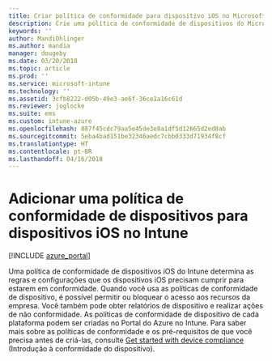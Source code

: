 ```yaml
---
title: Criar política de conformidade para dispositivo iOS no Microsoft Intune – Azure | Microsoft Docs
description: Crie uma política de conformidade de dispositivos do Microsoft Intune para os dispositivos iOS entrarem em uma conta de email, verificarem dispositivos com jailbreak, verificarem o sistema operacional mínimo e máximo e definirem restrições de senha, incluindo tamanho da senha e inatividade do dispositivo.
keywords: ''
author: MandiOhlinger
ms.author: mandia
manager: dougeby
ms.date: 03/20/2018
ms.topic: article
ms.prod: ''
ms.service: microsoft-intune
ms.technology: ''
ms.assetid: 3cfb8222-d05b-49e3-ae6f-36ce1a16c61d
ms.reviewer: joglocke
ms.suite: ems
ms.custom: intune-azure
ms.openlocfilehash: 887f45cdc79aa5e45de3e8a1df5d12665d2ed8ab
ms.sourcegitcommit: 5eba4bad151be32346aedc7cbb0333d71934f8cf
ms.translationtype: HT
ms.contentlocale: pt-BR
ms.lasthandoff: 04/16/2018
---
```

# <a name="add-a-device-compliance-policy-for-ios-devices-in-intune"></a>Adicionar uma política de conformidade de dispositivos para dispositivos iOS no Intune

[!INCLUDE [azure_portal](./includes/azure_portal.md)]

Uma política de conformidade de dispositivos iOS do Intune determina as regras e configurações que os dispositivos iOS precisam cumprir para estarem em conformidade. Quando você usa as políticas de conformidade de dispositivo, é possível permitir ou bloquear o acesso aos recursos da empresa. Você também pode obter relatórios de dispositivo e realizar ações de não conformidade. As políticas de conformidade de dispositivo de cada plataforma podem ser criadas no Portal do Azure no Intune. Para saber mais sobre as políticas de conformidade e os pré-requisitos de que você precisa antes de criá-las, consulte [Get started with device compliance](device-compliance-get-started.md) (Introdução à conformidade do dispositivo).

A tabela a seguir descreve como as configurações não compatíveis são gerenciadas quando uma política de conformidade é usada com uma política de acesso condicional.

| **Configuração de política** | **iOS 8.0 e posterior** |
| --- | --- |
| **Configuração de senha ou PIN** | Corrigida |
| **Criptografia de dispositivo** | Corrigida (pela definição do PIN) |
| **Dispositivo desbloqueado ou com raiz** | Em Quarentena (não é uma configuração)
| **Perfil de email** | Em Quarentena |
|**Versão mínima do SO** | Em Quarentena |
| **Versão máxima do SO** | Em Quarentena |
| **Atestado de integridade do Windows** | Não Aplicável |

**Remediado** = o sistema operacional do dispositivo impõe a conformidade. (Por exemplo, o usuário é forçado a definir um PIN.)

**Em quarentena** = o sistema operacional do dispositivo não impõe a conformidade. (Por exemplo, dispositivos Android não forçam o usuário a criptografar o dispositivo.) Quando o dispositivo não é compatível, ocorrem as seguintes ações:

- O dispositivo será bloqueado se uma política de acesso condicional se aplicar ao usuário.
- O portal da empresa notificará o usuário sobre qualquer problema de conformidade.

## <a name="create-a-compliance-policy-in-the-azure-portal"></a>Criar uma política de conformidade no Portal do Azure

1. Entre no [Portal do Azure](https://portal.azure.com).
2. Selecione **Todos os serviços**, filtre por **Intune** e selecione **Microsoft Intune**.
3. Selecione **Conformidade do dispositivo** > **Políticas** > **Criar política**.
4. Digite um nome, descrição e escolha a plataforma à qual você deseja que essa política se aplique.
5. Escolha **Configurações** para inserir as configurações de **Email**, de **Integridade do dispositivo**, de **Propriedades do dispositivo** e de **Segurança do sistema**. Quando terminar, escolha **OK**.

<!--- 4. Choose **Actions for noncompliance** to say what actions should happen when a device is determined as noncompliant with this policy.
5. In the **Actions for noncompliance** pane, choose **Add** to create a new action.  The action parameters pane allows you to specify the action, email recipients that should receive the notification in addition to the user of the device, and the content of the notification that you want to send.
7. The message template option allows you to create several custom emails depending on when the action is set to take. For example, you can create a message for notifications that are sent for the first time and a different message for final warning before access is blocked. The custom messages that you create can be used for all your device compliance policy.
7. Specify the **Grace period** which determines when that action to take place.  For example, you may want to send a notification as soon as the device is evaluated as noncompliant, but allow some time before enforcing the conditional access policy to block access to company resources like SharePoint online.
8. Choose **Add** to finish creating the action.
9. You can create multiple actions and the sequence in which they should occur. Choose **Ok** when you are finished creating all the actions.--->

## <a name="assign-user-groups"></a>Atribuir grupos de usuários

Para atribuir uma política de conformidade aos usuários, escolha uma política que você configurou. As políticas existentes podem ser encontradas no painel **Conformidade do dispositivo – Políticas**.

1. Escolha a política que você deseja atribuir aos usuários e escolha **Atribuições**. Será aberto um painel no qual é possível selecionar os **Grupos de segurança do Azure Active Directory** e atribuí-los à política.
2. Escolha **Grupos selecionados** para abrir o painel que exibe os grupos de segurança do Microsoft Azure AD.  Escolher **Salvar** implanta a política para os usuários.

Você aplicou a política para os usuários.  Os dispositivos usados pelos usuários que são direcionados pela política são avaliados quanto à conformidade.

<!---## Compliance policy settings--->

## <a name="email"></a>Email

- **A conta de email deve ser gerenciada pelo Intune** : quando essa opção é definida como **Sim**, o dispositivo deve usar o perfil de email implantado no dispositivo. O dispositivo é considerado incompatível nas seguintes situações:
  - O perfil de email é implantado em um grupo de usuários diferente do grupo de usuários que é destino da política de conformidade.
  - O usuário já configurou uma conta de email no dispositivo que corresponde ao perfil de email do Intune implantado no dispositivo. Intune não pode substituir o perfil de usuário provisionado e, portanto, não é capaz de gerenciá-lo. Para garantir a conformidade, o usuário deve remover as configurações de email existentes. Depois, o Intune pode instalar o perfil de email gerenciado.
- **Selecione o perfil de email que deve ser gerenciado pelo Intune**: se a configuração **A conta de email deve ser gerenciada pelo Intune** for selecionada, escolha **Selecionar** para especificar o perfil de email do Intune. O perfil de email deve estar presente no dispositivo.

Para obter detalhes sobre o perfil de email, consulte [Configurar o acesso ao email corporativo usando perfis de email com o Microsoft Intune](https://docs.microsoft.com/intune-classic/deploy-use/configure-access-to-corporate-email-using-email-profiles-with-microsoft-intune).

## <a name="device-health"></a>Device health

- **Dispositivos com jailbreak**: se você habilitar essa configuração, os dispositivos com jailbreak não estarão em conformidade.
- **Exigir que o dispositivo esteja no nível de ameaça do dispositivo ou abaixo dele**: escolha o nível máximo de ameaça para marcar dispositivos como não estando em conformidade. Por exemplo, se você definir o nível de ameaça como **Médio**, então os dispositivos com médio, baixo ou protegidos estarão em conformidade. Dispositivos com um nível de ameaça alto não estão em conformidade.

## <a name="device-properties"></a>Propriedades do dispositivo

- **SO mínimo exigido**: quando um dispositivo não atender ao requisito mínimo de versão do SO, ele será relatado como não compatível. É exibido um link com informações sobre como atualizar. O usuário pode optar por atualizar o dispositivo. Depois disso, ele pode acessar recursos da empresa.
- **Versão do sistema operacional máxima permitida**: quando um dispositivo usar uma versão de sistema operacional posterior àquela especificada na regra, o acesso aos recursos da empresa será bloqueado. O usuário, então, deverá contatar seu administrador de TI. Até que haja uma alteração na regra para permitir a versão do sistema operacional, este dispositivo não poderá acessar os recursos da empresa.

## <a name="system-security"></a>Segurança do sistema

### <a name="password"></a>Senha

> [!NOTE]
> Depois que uma política de conformidade ou de configuração for aplicada a um dispositivo iOS, os usuários deverão definir uma senha a cada 15 minutos. Os usuários serão notificados continuamente até que uma senha seja definida.

- **Exigir uma senha para desbloquear dispositivos móveis**: defina essa opção como **Sim** para exigir que o usuário insira uma senha para poder acessar o dispositivo. Dispositivos iOS que usam uma senha são criptografados.
- **Senhas simples**: defina isso como **Sim** para permitir que o usuário crie uma senha como **1234** ou **1111**.
- **Tamanho mínimo da senha**: insira o número mínimo de dígitos ou de caracteres que a senha deve ter.
- **Tipo de senha necessária**: insira se o usuário deve criar uma senha **Alfanumérica** ou **Numérica**.
- **Número de caracteres não alfanuméricos na senha**: Insira o número mínimo de caracteres especiais (&, #, %, ! e assim por diante) que devem ser incluídos na senha.

    Definir um número mais alto exige que o usuário crie uma senha mais complexa.

- **Máximo de minutos de inatividade antes que a senha seja exigida**: insira o tempo ocioso antes que o usuário precise digitar novamente a senha.
- **Expiração da senha (dias)**: selecione o número de dias antes que a senha expire e seja preciso criar uma nova.
- **Número de senhas anteriores para evitar a reutilização**: insira o número de senhas usadas anteriormente que não podem ser utilizadas.

<!--- ## Next steps

[How to monitor device compliance](device-compliance-monitor.md)--->
